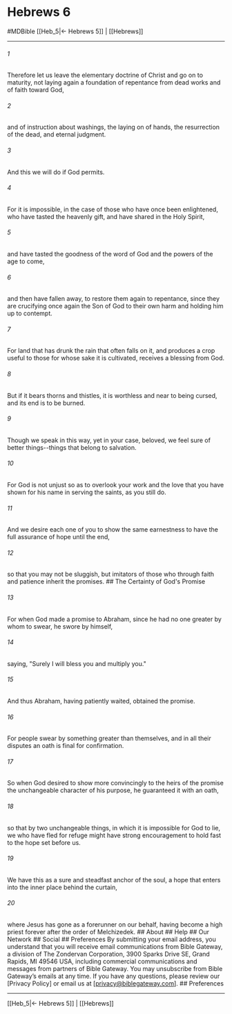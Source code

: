 # Hebrews 6
#MDBible
[[Heb_5|← Hebrews 5]] | [[Hebrews]]

***






###### 1 


Therefore let us leave the elementary doctrine of Christ and go on to maturity, not laying again a foundation of repentance from dead works and of faith toward God, 





###### 2 


and of instruction about washings, the laying on of hands, the resurrection of the dead, and eternal judgment. 





###### 3 


And this we will do if God permits. 





###### 4 


For it is impossible, in the case of those who have once been enlightened, who have tasted the heavenly gift, and have shared in the Holy Spirit, 





###### 5 


and have tasted the goodness of the word of God and the powers of the age to come, 





###### 6 


and then have fallen away, to restore them again to repentance, since they are crucifying once again the Son of God to their own harm and holding him up to contempt. 





###### 7 


For land that has drunk the rain that often falls on it, and produces a crop useful to those for whose sake it is cultivated, receives a blessing from God. 





###### 8 


But if it bears thorns and thistles, it is worthless and near to being cursed, and its end is to be burned. 





###### 9 


Though we speak in this way, yet in your case, beloved, we feel sure of better things--things that belong to salvation. 





###### 10 


For God is not unjust so as to overlook your work and the love that you have shown for his name in serving the saints, as you still do. 





###### 11 


And we desire each one of you to show the same earnestness to have the full assurance of hope until the end, 





###### 12 


so that you may not be sluggish, but imitators of those who through faith and patience inherit the promises. ## The Certainty of God's Promise 





###### 13 


For when God made a promise to Abraham, since he had no one greater by whom to swear, he swore by himself, 





###### 14 


saying, "Surely I will bless you and multiply you." 





###### 15 


And thus Abraham, having patiently waited, obtained the promise. 





###### 16 


For people swear by something greater than themselves, and in all their disputes an oath is final for confirmation. 





###### 17 


So when God desired to show more convincingly to the heirs of the promise the unchangeable character of his purpose, he guaranteed it with an oath, 





###### 18 


so that by two unchangeable things, in which it is impossible for God to lie, we who have fled for refuge might have strong encouragement to hold fast to the hope set before us. 





###### 19 


We have this as a sure and steadfast anchor of the soul, a hope that enters into the inner place behind the curtain, 





###### 20 


where Jesus has gone as a forerunner on our behalf, having become a high priest forever after the order of Melchizedek. ## About ## Help ## Our Network ## Social ## Preferences By submitting your email address, you understand that you will receive email communications from Bible Gateway, a division of The Zondervan Corporation, 3900 Sparks Drive SE, Grand Rapids, MI 49546 USA, including commercial communications and messages from partners of Bible Gateway. You may unsubscribe from Bible Gateway&rsquo;s emails at any time. If you have any questions, please review our [Privacy Policy] or email us at [privacy@biblegateway.com]. ## Preferences

***

[[Heb_5|← Hebrews 5]] | [[Hebrews]]
